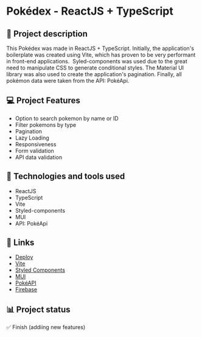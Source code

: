 # Pokédex - ReactJS + TypeScript

## 📝 Project description

This Pokédex was made in ReactJS + TypeScript. Initially, the application's boilerplate was created using Vite, which has proven to be very performant in front-end applications.  Syled-components was used due to the great need to manipulate CSS to generate conditional styles. The Material UI library was also used to create the application's pagination. Finally, all pokémon data were taken from the API: PokéApi.

## 💻 Project Features

- Option to search pokemon by name or ID
- Filter pokemons by type
- Pagination
- Lazy Loading
- Responsiveness
- Form validation
- API data validation

## 🚀 Technologies and tools used

- ReactJS
- TypeScript
- Vite
- Styled-components
- MUI
- API: PokéApi

## 📌 Links

- [Deploy](https://pokemoncre.netlify.app/)
- [Vite](https://vitejs.dev/)
- [Styled Components](https://styled-components.com/)
- [MUI](https://mui.com/pt/)
- [PokéAPI](https://pokeapi.co/)
- [Firebase](https://firebase.google.com/)

## 📊 Project status

✅ Finish (addiing new features)
